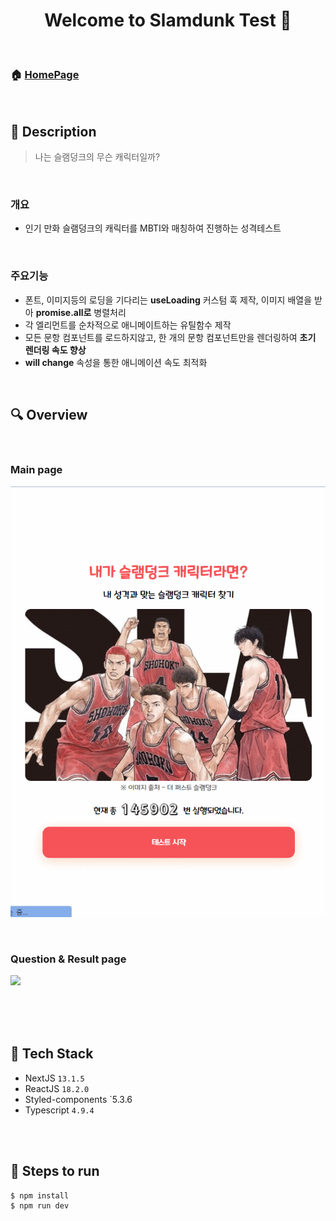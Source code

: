 <h1 align="center">Welcome to Slamdunk Test 👋</h1>

<br>

### 🏠 [HomePage](https://slamdunk-test.site/)  

<br>

## :page_with_curl: ​Description

> 나는 슬램덩크의 무슨 캐릭터일까?
<br>

### 개요

- 인기 만화 슬램덩크의 캐릭터를 MBTI와 매칭하여 진행하는 성격테스트

<br>

### 주요기능

- 폰트, 이미지등의 로딩을 기다리는 **useLoading** 커스텀 훅 제작, 이미지 배열을 받아 **promise.all로** 병렬처리
- 각 엘리먼트를 순차적으로 애니메이트하는 유틸함수 제작
- 모든 문항 컴포넌트를 로드하지않고, 한 개의 문항 컴포넌트만을 렌더링하여 **초기 렌더링 속도 향상**
- **will change** 속성을 통한 애니메이션 속도 최적화

<br>



## :mag: Overview

<br>

### Main page

![](./slamdunk_main.gif)

<br>

### Question & Result page

![](./slamdunk_result.gif)

<br>

<br>

<br>

## :wrench: ​Tech Stack

- NextJS  `13.1.5`
- ReactJS `18.2.0`
- Styled-components `5.3.6
- Typescript `4.9.4`


<br>
<br>

## :runner: Steps to run

```bash
$ npm install 
$ npm run dev
```


